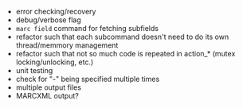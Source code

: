* error checking/recovery
* debug/verbose flag
* `marc field` command for fetching subfields
* refactor such that each subcommand doesn't need to do its own thread/memmory management
* refactor such that not so much code is repeated in action_* (mutex locking/unlocking, etc.)
* unit testing
* check for "-" being specified multiple times
* multiple output files
* MARCXML output?
